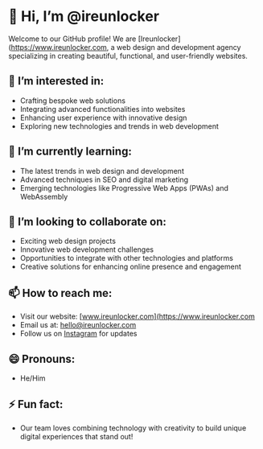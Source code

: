 # 👋 Hi, I’m @ireunlocker

Welcome to our GitHub profile! We are [Ireunlocker](https://www.ireunlocker.com, a web design and development agency specializing in creating beautiful, functional, and user-friendly websites.

## 👀 I’m interested in:
- Crafting bespoke web solutions
- Integrating advanced functionalities into websites
- Enhancing user experience with innovative design
- Exploring new technologies and trends in web development

## 🌱 I’m currently learning:
- The latest trends in web design and development
- Advanced techniques in SEO and digital marketing
- Emerging technologies like Progressive Web Apps (PWAs) and WebAssembly

## 💞️ I’m looking to collaborate on:
- Exciting web design projects
- Innovative web development challenges
- Opportunities to integrate with other technologies and platforms
- Creative solutions for enhancing online presence and engagement

## 📫 How to reach me:
- Visit our website: [www.ireunlocker.com](https://www.ireunlocker.com
- Email us at: [hello@ireunlocker.com](mailto:contact@ireunlocker.com)
- Follow us on [Instagram](https://www.instagram.com/ireunlocker) for updates

## 😄 Pronouns:
- He/Him

## ⚡ Fun fact:
- Our team loves combining technology with creativity to build unique digital experiences that stand out!


